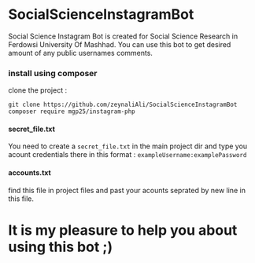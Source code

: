 # SocialScienceInstagramBot
Social Science Instagram Bot is created for Social Science Research in Ferdowsi University Of Mashhad.
You can use this bot to get desired amount of any public usernames comments.

### install using composer 
clone the project :

 `git clone https://github.com/zeynaliAli/SocialScienceInstagramBot`
 `composer require mgp25/instagram-php`
 
 #### secret_file.txt
 You need to create a `secret_file.txt` in the main project dir and type you acount credentials there in this format :
 `exampleUsername:examplePassword`
 
 #### accounts.txt
 find this file in project files and past your acounts seprated by new line in this file.
 
 
# It is my pleasure to help you about using this bot ;)
